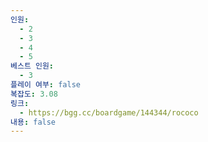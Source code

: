 ```yaml
---
인원:
  - 2
  - 3
  - 4
  - 5
베스트 인원:
  - 3
플레이 여부: false
복잡도: 3.08
링크:
  - https://bgg.cc/boardgame/144344/rococo
내용: false
---
```

